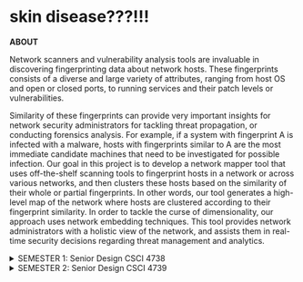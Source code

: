 # skin disease???!!!
**ABOUT**

Network scanners and vulnerability analysis tools are invaluable in discovering fingerprinting data about network hosts. These fingerprints consists of a diverse and large variety of attributes, ranging from host OS and open or closed ports, to running services and their patch levels or vulnerabilities.

Similarity of these fingerprints can provide very important insights for network security administrators for tackling threat propagation, or conducting forensics analysis. For example, if a system with fingerprint A is infected with a malware, hosts with fingerprints similar to A are the most immediate candidate machines that need to be investigated for possible infection. Our goal in this project is to develop a network mapper tool that uses off-the-shelf scanning tools to fingerprint hosts in a network or across various networks, and then clusters these hosts based on the similarity of their whole or partial fingerprints. In other words, our tool generates a high-level map of the network where hosts are clustered according to their fingerprint similarity. In order to tackle the curse of dimensionality, our approach uses network embedding techniques. This tool provides network administrators with a holistic view of the network, and assists them in real-time security decisions regarding threat management and analytics.

<details>
  <summary>SEMESTER 1: Senior Design CSCI 4738</summary> 

#### SD1-P1.py
Our first goal was making a network scanner using NMAP python library, parsing the results, and creating a JSON file with the collected network information in order for it to be used in our database.

#### SD1-P2.py
Our second goal was using our raw network data to sort and create entries, nodes, and edges for the graph construction. Here is a link to our thought process of the graph construction. (Note: Relationship entity model) 

https://docs.google.com/document/d/1hECHP02wrSGvhkiV0S3u3GbYJ4b4J8GDqd7kqQ7VGAA/edit?usp=sharing

#### SD1-P3.py
Our third goal was to actually construct the graph using our EDGES collection from our database. The graph is very crucial since it will be used in the graph embedding functions/techniques through the GEM Library. We are mostly using SDNE and node2vec. 

Here is a link to the GEM Library repo.

https://github.com/palash1992/GEM
</details>

<details>
  <summary>SEMESTER 2: Senior Design CSCI 4739</summary>
  
#### SD2-P1.py
Our current goal is to create a GUI(with visualizations) for our tool while providing information about the scanned network.
</details>
